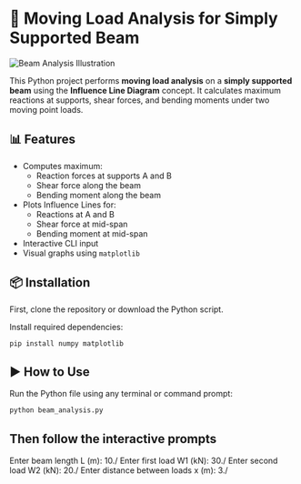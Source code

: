 # 📐 Moving Load Analysis for Simply Supported Beam

![Beam Analysis Illustration](docs/beam_analysis_illustration.png)

This Python project performs **moving load analysis** on a **simply supported beam** using the **Influence Line Diagram** concept. It calculates maximum reactions at supports, shear forces, and bending moments under two moving point loads.

## 📊 Features

- Computes maximum:
  - Reaction forces at supports A and B
  - Shear force along the beam
  - Bending moment along the beam
- Plots Influence Lines for:
  - Reactions at A and B
  - Shear force at mid-span
  - Bending moment at mid-span
- Interactive CLI input
- Visual graphs using `matplotlib`

## 📦 Installation

First, clone the repository or download the Python script.

Install required dependencies:
```bash
pip install numpy matplotlib
```

## ▶️ How to Use
Run the Python file using any terminal or command prompt:
```bash
python beam_analysis.py
```

## Then follow the interactive prompts

Enter beam length L (m): 10./
Enter first load W1 (kN): 30./
Enter second load W2 (kN): 20./
Enter distance between loads x (m): 3./

